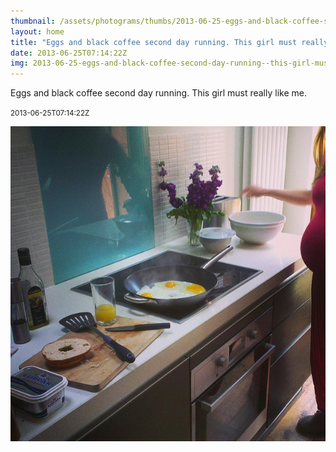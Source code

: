 ```yaml
---
thumbnail: /assets/photograms/thumbs/2013-06-25-eggs-and-black-coffee-second-day-running--this-girl-must-really-like-me-.png
layout: home
title: "Eggs and black coffee second day running. This girl must really like me."
date: 2013-06-25T07:14:22Z
img: 2013-06-25-eggs-and-black-coffee-second-day-running--this-girl-must-really-like-me-.jpg
---
```


Eggs and black coffee second day running. This girl must really like me.

<small>2013-06-25T07:14:22Z</small>

![Eggs and black coffee second day running. This girl must really like me.](/assets/photograms/original/2013-06-25-eggs-and-black-coffee-second-day-running--this-girl-must-really-like-me-.jpg)
